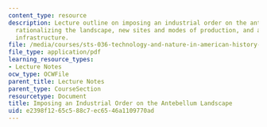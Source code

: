 ```yaml
---
content_type: resource
description: Lecture outline on imposing an industrial order on the antebellum landscape,
  rationalizing the landscape, new sites and modes of production, and a new transportation
  infrastructure.
file: /media/courses/sts-036-technology-and-nature-in-american-history-spring-2008/e2398f1265c588c7ec6546a1109770ad_wk4_outline.pdf
file_type: application/pdf
learning_resource_types:
- Lecture Notes
ocw_type: OCWFile
parent_title: Lecture Notes
parent_type: CourseSection
resourcetype: Document
title: Imposing an Industrial Order on the Antebellum Landscape
uid: e2398f12-65c5-88c7-ec65-46a1109770ad
---
```

